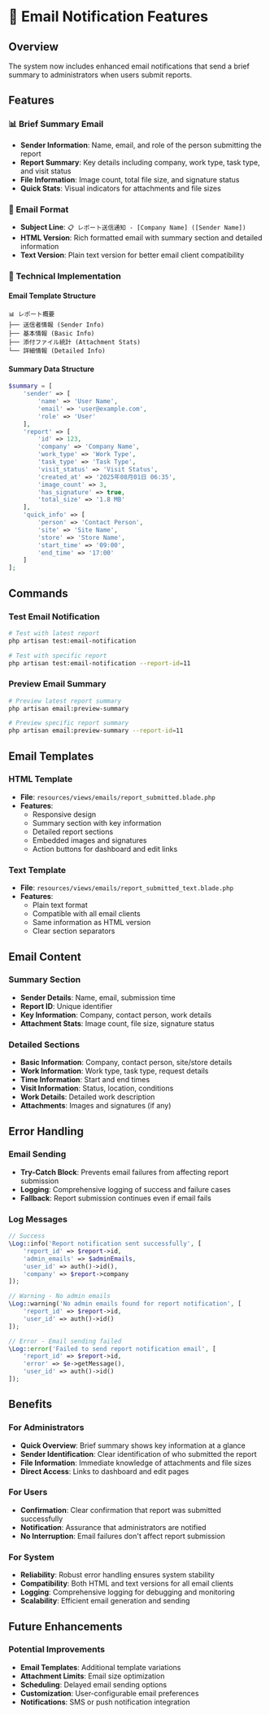 # 📧 Email Notification Features

## Overview
The system now includes enhanced email notifications that send a brief summary to administrators when users submit reports.

## Features

### 📊 Brief Summary Email
- **Sender Information**: Name, email, and role of the person submitting the report
- **Report Summary**: Key details including company, work type, task type, and visit status
- **File Information**: Image count, total file size, and signature status
- **Quick Stats**: Visual indicators for attachments and file sizes

### 📧 Email Format
- **Subject Line**: `📋 レポート送信通知 - [Company Name] ([Sender Name])`
- **HTML Version**: Rich formatted email with summary section and detailed information
- **Text Version**: Plain text version for better email client compatibility

### 🔧 Technical Implementation

#### Email Template Structure
```
📊 レポート概要
├── 送信者情報 (Sender Info)
├── 基本情報 (Basic Info)
├── 添付ファイル統計 (Attachment Stats)
└── 詳細情報 (Detailed Info)
```

#### Summary Data Structure
```php
$summary = [
    'sender' => [
        'name' => 'User Name',
        'email' => 'user@example.com',
        'role' => 'User'
    ],
    'report' => [
        'id' => 123,
        'company' => 'Company Name',
        'work_type' => 'Work Type',
        'task_type' => 'Task Type',
        'visit_status' => 'Visit Status',
        'created_at' => '2025年08月01日 06:35',
        'image_count' => 3,
        'has_signature' => true,
        'total_size' => '1.8 MB'
    ],
    'quick_info' => [
        'person' => 'Contact Person',
        'site' => 'Site Name',
        'store' => 'Store Name',
        'start_time' => '09:00',
        'end_time' => '17:00'
    ]
];
```

## Commands

### Test Email Notification
```bash
# Test with latest report
php artisan test:email-notification

# Test with specific report
php artisan test:email-notification --report-id=11
```

### Preview Email Summary
```bash
# Preview latest report summary
php artisan email:preview-summary

# Preview specific report summary
php artisan email:preview-summary --report-id=11
```

## Email Templates

### HTML Template
- **File**: `resources/views/emails/report_submitted.blade.php`
- **Features**: 
  - Responsive design
  - Summary section with key information
  - Detailed report sections
  - Embedded images and signatures
  - Action buttons for dashboard and edit links

### Text Template
- **File**: `resources/views/emails/report_submitted_text.blade.php`
- **Features**:
  - Plain text format
  - Compatible with all email clients
  - Same information as HTML version
  - Clear section separators

## Email Content

### Summary Section
- **Sender Details**: Name, email, submission time
- **Report ID**: Unique identifier
- **Key Information**: Company, contact person, work details
- **Attachment Stats**: Image count, file size, signature status

### Detailed Sections
- **Basic Information**: Company, contact person, site/store details
- **Work Information**: Work type, task type, request details
- **Time Information**: Start and end times
- **Visit Information**: Status, location, conditions
- **Work Details**: Detailed work description
- **Attachments**: Images and signatures (if any)

## Error Handling

### Email Sending
- **Try-Catch Block**: Prevents email failures from affecting report submission
- **Logging**: Comprehensive logging of success and failure cases
- **Fallback**: Report submission continues even if email fails

### Log Messages
```php
// Success
\Log::info('Report notification sent successfully', [
    'report_id' => $report->id,
    'admin_emails' => $adminEmails,
    'user_id' => auth()->id(),
    'company' => $report->company
]);

// Warning - No admin emails
\Log::warning('No admin emails found for report notification', [
    'report_id' => $report->id,
    'user_id' => auth()->id()
]);

// Error - Email sending failed
\Log::error('Failed to send report notification email', [
    'report_id' => $report->id,
    'error' => $e->getMessage(),
    'user_id' => auth()->id()
]);
```

## Benefits

### For Administrators
- **Quick Overview**: Brief summary shows key information at a glance
- **Sender Identification**: Clear identification of who submitted the report
- **File Information**: Immediate knowledge of attachments and file sizes
- **Direct Access**: Links to dashboard and edit pages

### For Users
- **Confirmation**: Clear confirmation that report was submitted successfully
- **Notification**: Assurance that administrators are notified
- **No Interruption**: Email failures don't affect report submission

### For System
- **Reliability**: Robust error handling ensures system stability
- **Compatibility**: Both HTML and text versions for all email clients
- **Logging**: Comprehensive logging for debugging and monitoring
- **Scalability**: Efficient email generation and sending

## Future Enhancements

### Potential Improvements
- **Email Templates**: Additional template variations
- **Attachment Limits**: Email size optimization
- **Scheduling**: Delayed email sending options
- **Customization**: User-configurable email preferences
- **Notifications**: SMS or push notification integration 